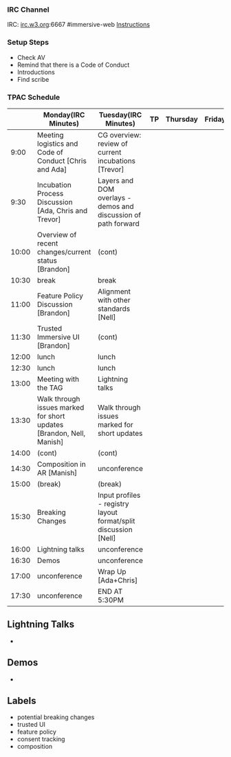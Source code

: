 ### IRC Channel

IRC: [irc.w3.org](http://irc.w3.org/):6667 #immersive-web [Instructions](https://github.com/immersive-web/administrivia/blob/master/IRC.md)

### Setup Steps

- Check AV
- Remind that there is a Code of Conduct
- Introductions
- Find scribe

### TPAC Schedule

<table>
<thead><tr><th>
<th>Monday(IRC Minutes)
<th>Tuesday(IRC Minutes)
<th>TP
<th>Thursday
<th>Friday
</tr></thead><tbody>
 <tr><td>9:00<td>Meeting logistics and Code of Conduct [Chris and Ada]<td>CG overview: review of current incubations [Trevor]<td><td><td></tr>
 <tr><td>9:30<td>Incubation Process Discussion [Ada, Chris and Trevor]<td>Layers and DOM overlays - demos and discussion of path forward<td><td><td></tr>
 <tr><td>10:00<td>Overview of recent changes/current status [Brandon]<td>(cont)<td><td><td></tr>
 <tr><td>10:30<td>break<td>break<td><td><td></tr>
 <tr><td>11:00<td>Feature Policy Discussion [Brandon]<td>Alignment with other standards [Nell]<td><td><td></tr>
 <tr><td>11:30<td>Trusted Immersive UI [Brandon]<td>(cont)<td><td><td></tr>
 <tr><td>12:00<td>lunch<td>lunch<td><td><td></tr>
 <tr><td>12:30<td>lunch<td>lunch<td><td><td></tr>
 <tr><td>13:00<td>Meeting with the TAG<td>Lightning talks<td><td><td></tr>
 <tr><td>13:30<td>Walk through issues marked for short updates [Brandon, Nell, Manish]<td>Walk through issues marked for short updates<td><td><td></tr>
 <tr><td>14:00<td>(cont)<td>(cont)<td><td><td></tr>
 <tr><td>14:30<td>Composition in AR [Manish]<td>unconference<td><td><td></tr>
 <tr><td>15:00<td>(break)<td>(break)<td><td><td></tr>
 <tr><td>15:30<td>Breaking Changes<td>Input profiles - registry layout format/split discussion [Nell]<td><td><td></tr>
 <tr><td>16:00<td>Lightning talks<td>unconference<td><td><td></tr>
 <tr><td>16:30<td>Demos<td>unconference<td><td><td></tr>
 <tr><td>17:00<td>unconference<td>Wrap Up [Ada+Chris]<td><td><td></tr>
 <tr><td>17:30<td>unconference<td>END AT 5:30PM<td><td><td></tr>
</tbody></table>

Lightning Talks
---------------
- 

Demos
-----
-

Labels
------

- potential breaking changes
- trusted UI
- feature policy
- consent tracking
- composition
